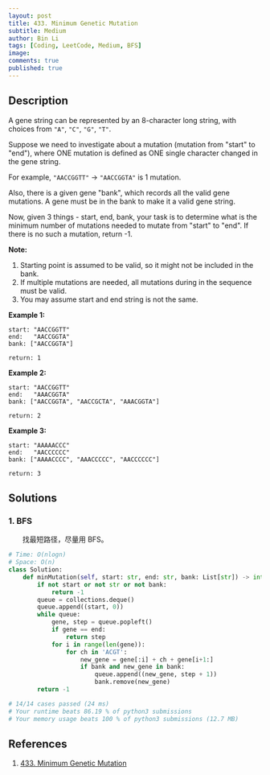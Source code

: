 ```yaml
---
layout: post
title: 433. Minimum Genetic Mutation
subtitle: Medium
author: Bin Li
tags: [Coding, LeetCode, Medium, BFS]
image: 
comments: true
published: true
---
```


## Description

A gene string can be represented by an 8-character long string, with choices from `"A"`, `"C"`, `"G"`, `"T"`.

Suppose we need to investigate about a mutation (mutation from "start" to "end"), where ONE mutation is defined as ONE single character changed in the gene string.

For example, `"AACCGGTT"` -> `"AACCGGTA"` is 1 mutation.

Also, there is a given gene "bank", which records all the valid gene mutations. A gene must be in the bank to make it a valid gene string.

Now, given 3 things - start, end, bank, your task is to determine what is the minimum number of mutations needed to mutate from "start" to "end". If there is no such a mutation, return -1.

**Note:**

1. Starting point is assumed to be valid, so it might not be included in the bank.
2. If multiple mutations are needed, all mutations during in the sequence must be valid.
3. You may assume start and end string is not the same.

 

**Example 1:**

```
start: "AACCGGTT"
end:   "AACCGGTA"
bank: ["AACCGGTA"]

return: 1
```

 

**Example 2:**

```
start: "AACCGGTT"
end:   "AAACGGTA"
bank: ["AACCGGTA", "AACCGCTA", "AAACGGTA"]

return: 2
```

 

**Example 3:**

```
start: "AAAAACCC"
end:   "AACCCCCC"
bank: ["AAAACCCC", "AAACCCCC", "AACCCCCC"]

return: 3
```


## Solutions
### 1. BFS
　　找最短路径，尽量用 BFS。
```python
# Time: O(nlogn)
# Space: O(n)
class Solution:
    def minMutation(self, start: str, end: str, bank: List[str]) -> int:
        if not start or not str or not bank:
            return -1
        queue = collections.deque()
        queue.append((start, 0))
        while queue:
            gene, step = queue.popleft()
            if gene == end:
                return step
            for i in range(len(gene)):
                for ch in 'ACGT':
                    new_gene = gene[:i] + ch + gene[i+1:]
                    if bank and new_gene in bank:
                        queue.append((new_gene, step + 1))
                        bank.remove(new_gene)
        return -1

# 14/14 cases passed (24 ms)
# Your runtime beats 86.19 % of python3 submissions
# Your memory usage beats 100 % of python3 submissions (12.7 MB)
```

## References
1. [433. Minimum Genetic Mutation](https://leetcode.com/problems/minimum-genetic-mutation/description/)